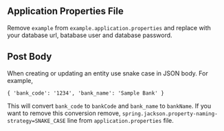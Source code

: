 Application Properties File
---------------------------

Remove `example` from `example.application.properties` and replace with your database url,
batabase user and database password.

Post Body
---------
When creating or updating an entity use snake case in JSON body. For example,

`{
    'bank_code': '1234',
    'bank_name': 'Sample Bank'
}`

This will convert `bank_code` to `bankCode` and `bank_name` to `bankName`.
If you want to remove this conversion remove, 
`spring.jackson.property-naming-strategy=SNAKE_CASE` line from `application.properties`
file.


